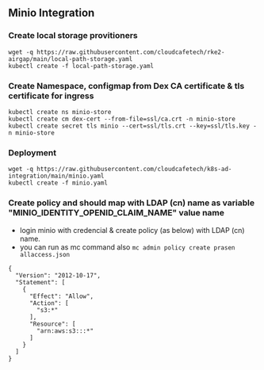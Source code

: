 ## Minio Integration

### Create local storage provitioners
```
wget -q https://raw.githubusercontent.com/cloudcafetech/rke2-airgap/main/local-path-storage.yaml
kubectl create -f local-path-storage.yaml
```

### Create Namespace, configmap from Dex CA certificate & tls certificate for ingress
```
kubectl create ns minio-store
kubectl create cm dex-cert --from-file=ssl/ca.crt -n minio-store
kubectl create secret tls minio --cert=ssl/tls.crt --key=ssl/tls.key -n minio-store
```

### Deployment
```
wget -q https://raw.githubusercontent.com/cloudcafetech/k8s-ad-integration/main/minio.yaml
kubectl create -f minio.yaml
```

### Create policy and should map with LDAP (cn) name as variable "MINIO_IDENTITY_OPENID_CLAIM_NAME" value name

- login minio with credencial & create policy (as below) with LDAP (cn) name.
- you can run as mc command also ```mc admin policy create prasen allaccess.json```

```
{
  "Version": "2012-10-17",
  "Statement": [
    {
      "Effect": "Allow",
      "Action": [
        "s3:*"
      ],
      "Resource": [
        "arn:aws:s3:::*"
      ]
    }
  ]
}
```

